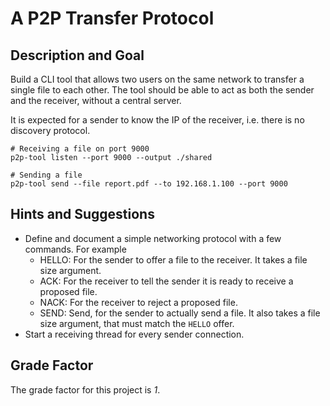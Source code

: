 # A P2P Transfer Protocol

## Description and Goal

Build a CLI tool that allows two users on the same network to transfer a single file to each other.
The tool should be able to act as both the sender and the receiver, without a central server.

It is expected for a sender to know the IP of the receiver, i.e. there is no discovery protocol.

```shell
# Receiving a file on port 9000
p2p-tool listen --port 9000 --output ./shared

# Sending a file
p2p-tool send --file report.pdf --to 192.168.1.100 --port 9000
```

## Hints and Suggestions

- Define and document a simple networking protocol with a few commands. For example
  - HELLO: For the sender to offer a file to the receiver. It takes a file size argument.
  - ACK: For the receiver to tell the sender it is ready to receive a proposed file.
  - NACK: For the receiver to reject a proposed file.
  - SEND: Send, for the sender to actually send a file. It also takes a file size argument, that must match the `HELLO` offer.
- Start a receiving thread for every sender connection.

## Grade Factor

The grade factor for this project is *1*.
